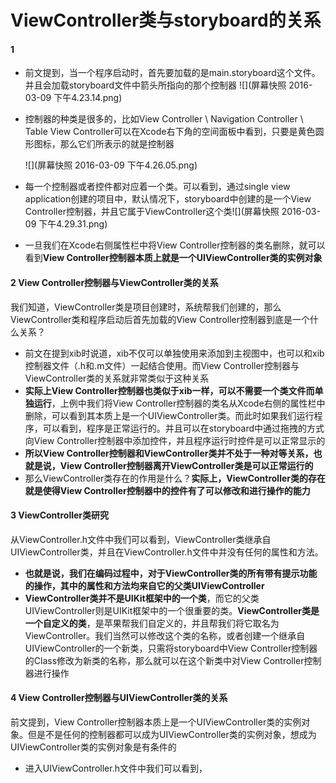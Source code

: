 # ViewController类与storyboard的关系
#### 1
- 前文提到，当一个程序启动时，首先要加载的是main.storyboard这个文件。并且会加载storyboard文件中箭头所指向的那个控制器
![](屏幕快照 2016-03-09 下午4.23.14.png)
- 控制器的种类是很多的，比如View Controller \ Navigation Controller \ Table View Controller可以在Xcode右下角的空间面板中看到，只要是黄色圆形图标，那么它们所表示的就是控制器

  ![](屏幕快照 2016-03-09 下午4.26.05.png) 
- 每一个控制器或者控件都对应着一个类。可以看到，通过single view application创建的项目中，默认情况下，storyboard中创建的是一个View Controller控制器，并且它属于ViewController这个类![](屏幕快照 2016-03-09 下午4.29.31.png)
- 一旦我们在Xcode右侧属性栏中将View Controller控制器的类名删除，就可以看到**View Controller控制器本质上就是一个UIViewController类的实例对象**

#### 2 View Controller控制器与ViewController类的关系
我们知道，ViewController类是项目创建时，系统帮我们创建的，那么ViewController类和程序启动后首先加载的View Controller控制器到底是一个什么关系？
- 前文在提到xib时说道，xib不仅可以单独使用来添加到主视图中，也可以和xib控制器文件（.h和.m文件）一起结合使用。而View Controller控制器与ViewController类的关系就非常类似于这种关系
- **实际上View Controller控制器也类似于xib一样，可以不需要一个类文件而单独运行**，上例中我们将View Controller控制器的类名从Xcode右侧的属性栏中删除，可以看到其本质上是一个UIViewController类。而此时如果我们运行程序，可以看到，程序是正常运行的。并且可以在storyboard中通过拖拽的方式向View Controller控制器中添加控件，并且程序运行时控件是可以正常显示的
- **所以View Controller控制器和ViewController类并不处于一种对等关系，也就是说，View Controller控制器离开ViewController类是可以正常运行的**
- 那么ViewController类存在的作用是什么？**实际上，ViewController类的存在就是使得View Controller控制器中的控件有了可以修改和进行操作的能力**

#### 3 ViewController类研究
从ViewController.h文件中我们可以看到，ViewController类继承自UIViewController类，并且在ViewController.h文件中并没有任何的属性和方法。
- **也就是说，我们在编码过程中，对于ViewController类的所有带有提示功能的操作，其中的属性和方法均来自它的父类UIViewController**
- **ViewController类并不是UIKit框架中的一个类**，而它的父类UIViewController则是UIKit框架中的一个很重要的类。**ViewController类是一个自定义的类**，是苹果帮我们自定义的，并且帮我们将它取名为ViewController。我们当然可以修改这个类的名称，或者创建一个继承自UIViewController的一个新类，只需将storyboard中View Controller控制器的Class修改为新类的名称，那么就可以在这个新类中对View Controller控制器进行操作

#### 4 View Controller控制器与UIViewController类的关系
前文提到，View Controller控制器本质上是一个UIViewController类的实例对象。但是不是任何的控制器都可以成为UIViewController类的实例对象，想成为UIViewController类的实例对象是有条件的
- 进入UIViewController.h文件中我们可以看到，